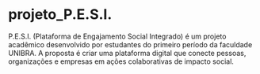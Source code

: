 # projeto_P.E.S.I.
P.E.S.I. (Plataforma de Engajamento Social Integrado) é um projeto acadêmico desenvolvido por estudantes do primeiro período da faculdade UNIBRA. A proposta é criar uma plataforma digital que conecte pessoas, organizações e empresas em ações colaborativas de impacto social.
